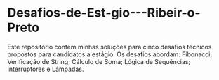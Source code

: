 # Desafios-de-Est-gio---Ribeir-o-Preto
Este repositório contém minhas soluções para cinco desafios técnicos propostos para candidatos a estágio. Os desafios abordam: Fibonacci; Verificação de String; Cálculo de Soma; Lógica de Sequências; Interruptores e Lâmpadas.
